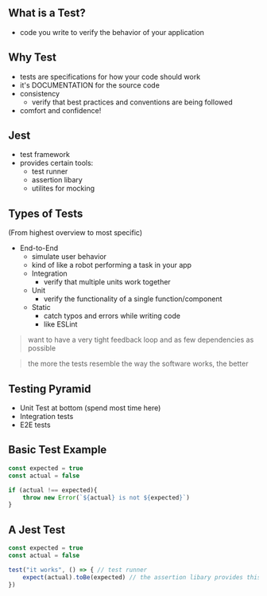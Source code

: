 ## **What is a Test?**
- code you write to verify the behavior of your application

## **Why Test**
- tests are specifications for how your code should work
- it's DOCUMENTATION for the source code
- consistency 
  - verify that best practices and conventions are being followed
- comfort and confidence!

## **Jest**
- test framework
- provides certain tools:
  - test runner
  - assertion libary
  - utilites for mocking

## **Types of Tests**
(From highest overview to most specific)
- End-to-End
  - simulate user behavior
  - kind of like a robot performing a task in your app
  - Integration
    - verify that multiple units work together
  - Unit
    - verify the functionality of a single function/component
  - Static 
    - catch typos and errors while writing code
    - like ESLint

> want to have a very tight feedback loop and as few dependencies as possible

> the more the tests resemble the way the software works, the better

## **Testing Pyramid**
- Unit Test at bottom (spend most time here)
- Integration tests
- E2E tests

## **Basic Test Example**
```js
const expected = true
const actual = false

if (actual !== expected){
    throw new Error(`${actual} is not ${expected}`)
}
```

## **A Jest Test**
```js
const expected = true
const actual = false

test("it works", () => { // test runner
    expect(actual).toBe(expected) // the assertion libary provides this
})
```
